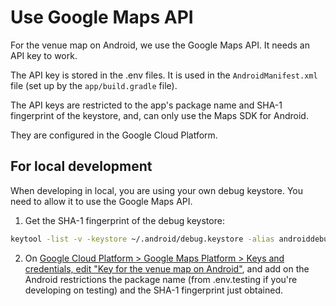 # Use Google Maps API

For the venue map on Android, we use the Google Maps API. It needs an API key to work.

The API key is stored in the .env files. It is used in the `AndroidManifest.xml` file (set up by the `app/build.gradle` file).

The API keys are restricted to the app's package name and SHA-1 fingerprint of the keystore, and, can only use the Maps SDK for Android.

They are configured in the Google Cloud Platform.

## For local development

When developing in local, you are using your own debug keystore. You need to allow it to use the Google Maps API.

1) Get the SHA-1 fingerprint of the debug keystore:

```sh
keytool -list -v -keystore ~/.android/debug.keystore -alias androiddebugkey -storepass android -keypass android
```

2) On [Google Cloud Platform > Google Maps Platform > Keys and credentials, edit "Key for the venue map on Android"](https://console.cloud.google.com/apis/credentials/key/52cc91af-29b1-49d9-b376-184ea50321d7?project=passculture-metier-ehp), and add on the Android restrictions the package name (from .env.testing if you're developing on testing) and the SHA-1 fingerprint just obtained.
